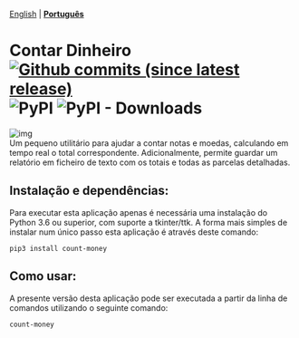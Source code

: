 [English](https://github.com/victordomingos/count-money/blob/master/README.md) | **[Portugu&ecirc;s](https://github.com/victordomingos/count-money/blob/master/README_PT.md)**

# Contar Dinheiro [![Github commits (since latest release)](https://img.shields.io/github/commits-since/victordomingos/count-money/latest.svg)](https://github.com/victordomingos/count-money) ![PyPI](https://img.shields.io/pypi/v/count-money) ![PyPI - Downloads](https://img.shields.io/pypi/dm/count-money)

![img](https://cloud.githubusercontent.com/assets/18650184/24195187/b04ff8ce-0ef0-11e7-8cec-9334a8cdd824.png)  
Um pequeno utilitário para ajudar a contar notas e moedas, calculando em tempo real o total correspondente. Adicionalmente, permite guardar um relatório em ficheiro de texto com os totais e todas as parcelas detalhadas.

## Instalação e dependências:

Para executar esta aplicação apenas é necessária uma instalação do Python 3.6 ou
superior, com suporte a tkinter/ttk. A forma mais simples de instalar num único
passo esta aplicação é através deste comando:

```
pip3 install count-money
```

## Como usar:

A presente versão desta aplicação pode ser executada a partir da linha de comandos utilizando o seguinte comando:

```
count-money
```

